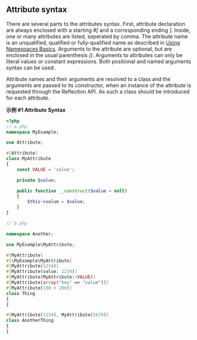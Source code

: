 Attribute syntax
----------------

There are several parts to the attributes syntax. First, attribute
declaration are always enclosed with a starting *\#\[* and a
corresponding ending *\]*. Inside, one or many attributes are listed,
seperated by comma. The attribute name is an unqualified, qualified or
fully-qualified name as described in
<a href="/language/namespaces/basics.html" class="link">Using Namespaces Basics</a>.
Arguments to the attribute are optional, but are enclosed in the usual
parenthesis *()*. Arguments to attributes can only be literal values or
constant expressions. Both positional and named arguments syntax can be
used.

Attribute names and their arguments are resolved to a class and the
arguments are passed to its constructor, when an instance of the
attribute is requested through the Reflection API. As such a class
should be introduced for each attribute.

**示例 \#1 Attribute Syntax**

``` php
<?php
// a.php
namespace MyExample;

use Attribute;

#[Attribute]
class MyAttribute
{
    const VALUE = 'value';

    private $value;

    public function __construct($value = null)
    {
        $this->value = $value;
    }
}

// b.php

namespace Another;

use MyExample\MyAttribute;

#[MyAttribute]
#[\MyExample\MyAttribute]
#[MyAttribute(1234)]
#[MyAttribute(value: 1234)]
#[MyAttribute(MyAttribute::VALUE)]
#[MyAttribute(array("key" => "value"))]
#[MyAttribute(100 + 200)]
class Thing
{
}

#[MyAttribute(1234), MyAttribute(5678)]
class AnotherThing
{
}
```
